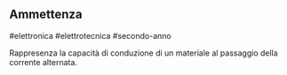 ## Ammettenza

#elettronica #elettrotecnica #secondo-anno 

Rappresenza la capacità di conduzione di un materiale al passaggio della corrente alternata.